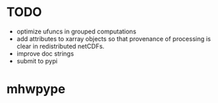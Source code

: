 # TODO
- optimize ufuncs in grouped computations
- add attributes to xarray objects so that provenance of processing is clear in redistributed netCDFs.
- improve doc strings
- submit to pypi

# mhwpype 




